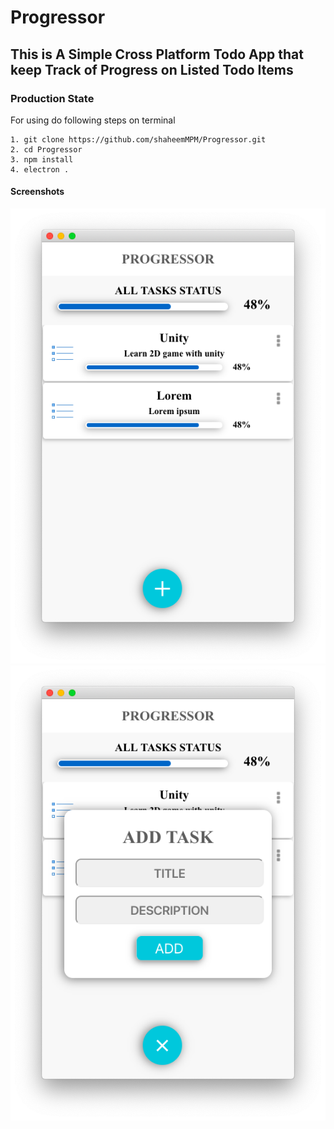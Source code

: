 # Progressor

## This is A Simple Cross Platform Todo App that keep Track of Progress on Listed Todo Items

### Production State

For using do following steps on terminal

```
1. git clone https://github.com/shaheemMPM/Progressor.git
2. cd Progressor
3. npm install
4. electron .
```

#### Screenshots
![screen shot](https://raw.githubusercontent.com/shaheemMPM/Progressor/master/UI/scr1.png)
![screen shot](https://raw.githubusercontent.com/shaheemMPM/Progressor/master/UI/scr2.png)
